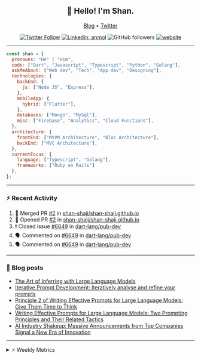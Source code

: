 <h2 align="center">👋 Hello! I'm Shan.</h2>
<p align="center">
  <a href="https://medium.com/feed/@shan-shaji">Blog</a> •
  <a href="https://twitter.com/intent/follow?screen_name=shan__shaji">Twitter</a>
</p>

<p align="center"><a href="https://twitter.com/intent/follow?screen_name=shan__shaji"><img src="https://img.shields.io/twitter/follow/shan__shaji?style=flat" alt="Twitter Follow"></a>
<a href="https://www.linkedin.com/in/shan-shaji/"><img src="https://img.shields.io/badge/shan-shaji?style=flat-square&amp;logo=Linkedin&amp;logoColor=white&amp;link=https://www.linkedin.com/in/shan-shaji/" alt="Linkedin: anmol"></a>
<img src="https://img.shields.io/github/followers/shan-shaji?label=Follow&amp;style=social" alt="GitHub followers">
<a href="http://shan-shaji.github.io/"><img src="https://img.shields.io/badge/Website-46a2f1.svg?&amp;style=flat-square&amp;logo=Google-Chrome&amp;logoColor=white&amp;link=http://shan-shaji.github.io/" alt="website"></a></p>

<hr>

```javascript
const shan = {
  pronouns: "He" | "Him",
  code: ["Dart", "Javascript", "Typescript", "Python", "Golang"],
  askMeAbout: ["Web dev", "Tech", "App dev", "Designing"],
  technologies: {
    backEnd: {
      js: ["Node JS", "Express"],
    },
    mobileApp: {
      hybrid: ["Flutter"],
    },
    databases: ["Mongo", "MySql"],
    misc: ["Firebase", "Analytics", "Cloud Functions"],
  },
  architecture: {
    frontEnd: ["MVVM Architecture", "Bloc Architecture"],
    backEnd: ["MVC Architecture"],
  },
  currentFocus: {
    language: ["Typescript", "Golang"],
    frameworks: ["Ruby on Rails"]
  },
};
```

---

### ⚡ Recent Activity

<!--START_SECTION:activity-->
1. 🎉 Merged PR [#2](https://github.com/shan-shaji/shan-shaji.github.io/pull/2) in [shan-shaji/shan-shaji.github.io](https://github.com/shan-shaji/shan-shaji.github.io)
2. 💪 Opened PR [#2](https://github.com/shan-shaji/shan-shaji.github.io/pull/2) in [shan-shaji/shan-shaji.github.io](https://github.com/shan-shaji/shan-shaji.github.io)
3. ❗️ Closed issue [#6649](https://github.com/dart-lang/pub-dev/issues/6649) in [dart-lang/pub-dev](https://github.com/dart-lang/pub-dev)
4. 🗣 Commented on [#6649](https://github.com/dart-lang/pub-dev/issues/6649) in [dart-lang/pub-dev](https://github.com/dart-lang/pub-dev)
5. 🗣 Commented on [#6649](https://github.com/dart-lang/pub-dev/issues/6649) in [dart-lang/pub-dev](https://github.com/dart-lang/pub-dev)
<!--END_SECTION:activity-->

---

### 📕 Blog posts

<!-- BLOG-POST-LIST:START -->
- [The Art of Inferring with Large Language Models](https://dev.to/arkroot/the-art-of-inferring-with-large-language-models-243m)
- [Iterative Prompt Development: Iteratively analyse and refine your prompts](https://dev.to/arkroot/iterative-prompt-development-iteratively-analyse-and-refine-your-prompts-3ibl)
- [Principle 2 of Writing Effective Prompts for Large Language Models: Give Them Time to Think](https://dev.to/arkroot/principle-2-of-writing-effective-prompts-for-large-language-models-give-them-time-to-think-25j3)
- [Writing Effective Prompts for Large Language Models: Two Prompting Principles and Their Related Tactics](https://dev.to/arkroot/writing-effective-prompts-for-large-language-models-two-prompting-principles-and-their-related-tactics-151a)
- [AI Industry Shakeup: Massive Announcements from Top Companies Signal a New Era of Innovation](https://dev.to/shanshaji/ai-industry-shakeup-massive-announcements-from-top-companies-signal-a-new-era-of-innovation-pj7)
<!-- BLOG-POST-LIST:END -->

<hr>
<details>
    <summary>⚡ Weekly Metrics</summary>
    <p>
    
<!--START_SECTION:waka-->
![Code Time](http://img.shields.io/badge/Code%20Time-2%2C125%20hrs%206%20mins-blue)

![Profile Views](http://img.shields.io/badge/Profile%20Views-7-blue)

**🐱 My GitHub Data** 

> 📦 ? Used in GitHub's Storage 
 > 
> 🏆 345 Contributions in the Year 2023
 > 
> 💼 Opted to Hire
 > 
> 📜 137 Public Repositories 
 > 
> 🔑 0 Private Repositories 
 > 
**I'm a Night 🦉** 

```text
🌞 Morning                4415 commits        ███░░░░░░░░░░░░░░░░░░░░░░   11.45 % 
🌆 Daytime                10406 commits       ███████░░░░░░░░░░░░░░░░░░   26.98 % 
🌃 Evening                17715 commits       ███████████░░░░░░░░░░░░░░   45.93 % 
🌙 Night                  6036 commits        ████░░░░░░░░░░░░░░░░░░░░░   15.65 % 
```
📅 **I'm Most Productive on Thursday** 

```text
Monday                   5457 commits        ████░░░░░░░░░░░░░░░░░░░░░   14.15 % 
Tuesday                  6163 commits        ████░░░░░░░░░░░░░░░░░░░░░   15.98 % 
Wednesday                4822 commits        ███░░░░░░░░░░░░░░░░░░░░░░   12.50 % 
Thursday                 8166 commits        █████░░░░░░░░░░░░░░░░░░░░   21.17 % 
Friday                   6669 commits        ████░░░░░░░░░░░░░░░░░░░░░   17.29 % 
Saturday                 3565 commits        ██░░░░░░░░░░░░░░░░░░░░░░░   09.24 % 
Sunday                   3730 commits        ██░░░░░░░░░░░░░░░░░░░░░░░   09.67 % 
```


📊 **This Week I Spent My Time On** 

```text
🕑︎ Time Zone: Asia/Kolkata

💬 Programming Languages: 
Dart                     5 hrs 6 mins        ███████░░░░░░░░░░░░░░░░░░   27.99 % 
TypeScript               3 hrs 53 mins       █████░░░░░░░░░░░░░░░░░░░░   21.38 % 
ERB                      3 hrs 28 mins       █████░░░░░░░░░░░░░░░░░░░░   19.08 % 
Ruby                     2 hrs 30 mins       ███░░░░░░░░░░░░░░░░░░░░░░   13.78 % 
YAML                     1 hr 8 mins         ██░░░░░░░░░░░░░░░░░░░░░░░   06.22 % 

🔥 Editors: 
VS Code                  12 hrs 18 mins      █████████████████░░░░░░░░   67.44 % 
Android Studio           5 hrs 56 mins       ████████░░░░░░░░░░░░░░░░░   32.56 % 

🐱‍💻 Projects: 
turbo                    6 hrs 41 mins       █████████░░░░░░░░░░░░░░░░   36.67 % 
turbo-flutter            3 hrs 38 mins       █████░░░░░░░░░░░░░░░░░░░░   19.96 % 
homeday-functions        3 hrs 11 mins       ████░░░░░░░░░░░░░░░░░░░░░   17.47 % 
turbo-flutter 3          2 hrs 12 mins       ███░░░░░░░░░░░░░░░░░░░░░░   12.10 % 
shan-shaji.github.io     1 hr 35 mins        ██░░░░░░░░░░░░░░░░░░░░░░░   08.76 % 

💻 Operating System: 
Mac                      18 hrs 14 mins      █████████████████████████   100.00 % 
```

**I Mostly Code in Dart** 

```text
Dart                     53 repos            ███████████░░░░░░░░░░░░░░   45.69 % 
Python                   5 repos             █░░░░░░░░░░░░░░░░░░░░░░░░   04.31 % 
Ruby                     3 repos             █░░░░░░░░░░░░░░░░░░░░░░░░   02.59 % 
Go                       3 repos             █░░░░░░░░░░░░░░░░░░░░░░░░   02.59 % 
Shell                    1 repo              ░░░░░░░░░░░░░░░░░░░░░░░░░   00.86 % 
```




 Last Updated on 28/05/2023 18:48:20 UTC
<!--END_SECTION:waka-->

</p>
 </details>
